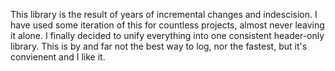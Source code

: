 This library is the result of years of incremental changes and indescision. I have used some iteration of this for countless projects, almost never leaving it alone. I finally decided to unify everything into one consistent header-only library. This is by and far not the best way to log, nor the fastest, but it's convienent and I like it.
